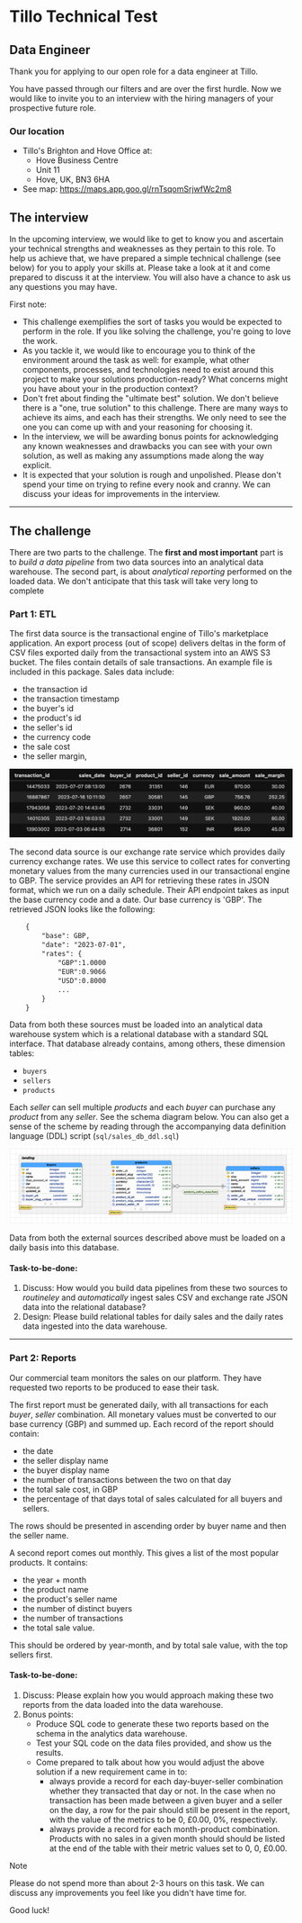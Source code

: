 # Tillo Technical Test
## Data Engineer

Thank you for applying to our open role for a data engineer at Tillo.

You have passed through our filters and are over the first hurdle. Now we would like to invite you to an interview with the hiring managers of your prospective future role. 

### Our location
- Tillo's Brighton and Hove Office at:
    + Hove Business Centre
    + Unit 11
    + Hove, UK, BN3 6HA
- See map: https://maps.app.goo.gl/rnTsqomSrjwfWc2m8

## The interview
In the upcoming interview, we would like to get to know you and ascertain your technical strengths and weaknesses as they pertain to this role. To help us achieve that, we have prepared a simple technical challenge (see below) for you to apply your skills at. Please take a look at it and come prepared to discuss it at the interview. You will also have a chance to ask us any questions you may have.

First note:

- This challenge exemplifies the sort of tasks you would be expected to perform in the role. If you like solving the challenge, you're going to love the work.
- As you tackle it, we would like to encourage you to think of the environment around the task as well: for example, what other components, processes, and technologies need to exist around this project to make your solutions production-ready? What concerns might you have about your in the production context?
- Don't fret about finding the "ultimate best" solution. We don't believe there is a "one, true solution" to this challenge. There are many ways to achieve its aims, and each has their strengths. We only need to see the one you can come up with and your reasoning for choosing it.
- In the interview, we will be awarding bonus points for acknowledging any known weaknesses and drawbacks you can see with your own solution, as well as making any assumptions made along the way explicit.
- It is expected that your solution is rough and unpolished. Please don't spend your time on trying to refine every nook and cranny. We can discuss your ideas for improvements in the interview.


---
## The challenge
There are two parts to the challenge. The **first and most important** part is to *build a data pipeline* from two data sources into an analytical data warehouse. The second part, is about *analytical reporting* performed on the loaded data. We don't anticipate that this task will take very long to complete

### Part 1: ETL

The first data source is the transactional engine of Tillo's marketplace application. An export process (out of scope) delivers deltas in the form of CSV files exported daily from the transactional system into an AWS S3 bucket. The files contain details of sale transactions. An example file is included in this package. Sales data include:

- the transaction id
- the transaction timestamp
- the buyer's id
- the product's id
- the seller's id 
- the currency code
- the sale cost
- the seller margin,

![snapshot of sample transactions](./img/sales_data_sample.png)

The second data source is our exchange rate service which provides daily currency exchange rates. We use this service to collect rates for converting monetary values from the many currencies used in our transactional engine to GBP. The service provides an API for retrieving these rates in JSON format, which we run on a daily schedule. Their API endpoint takes as input the base currency code and a date. Our base currency is 'GBP'. The retrieved JSON looks like the following:

```
    {
        "base": GBP,
        "date": "2023-07-01",
        "rates": {
            "GBP":1.0000
            "EUR":0.9066
            "USD":0.8000
            ...
        }
    }
```

Data from both these sources must be loaded into an analytical data warehouse system which is a relational database with a standard SQL interface. That database already contains, among others, these dimension tables:

- `buyers`
- `sellers`
- `products`

Each *seller* can sell multiple *products* and each *buyer* can purchase any *product* from any *seller*. See the schema diagram below. You can also get a sense of the scheme by reading through the accompanying data definition language (DDL) script (`sql/sales_db_ddl.sql`)

![Entity relationship diagram](./img/sales_db_diagram.png)

Data from both the external sources described above must be loaded on a daily basis into this database.

#### Task-to-be-done:
1. Discuss: How would you build data pipelines from these two sources to _routineley_ and _automatically_ ingest sales CSV and exchange rate JSON data into the relational database?
2. Design: Please build relational tables for daily sales and the daily rates data ingested into the data warehouse.

---

### Part 2: Reports
Our commercial team monitors the sales on our platform. They have requested two reports to be produced to ease their task.

The first report must be generated daily, with all transactions for each *buyer*, *seller* combination. All monetary values must be converted to our base currency (GBP) and summed up. Each record of the report should contain:

- the date
- the seller display name
- the buyer display name
- the number of transactions between the two on that day
- the total sale cost, in GBP
- the percentage of that days total of sales calculated for all buyers and sellers.

The rows should be presented in ascending order by buyer name and then the seller name.

A second report comes out monthly. This gives a list of the most popular products. It contains:

- the year + month
- the product name
- the product's seller name
- the number of distinct buyers
- the number of transactions 
- the total sale value. 

This should be ordered by year-month, and by total sale value, with the top sellers first.

#### Task-to-be-done:
1. Discuss: Please explain how you would approach making these two reports from the data loaded into the data warehouse.
2. Bonus points:
    + Produce SQL code to generate these two reports based on the schema in the analytics data warehouse.
    + Test your SQL code on the data files provided, and show us the results.
    + Come prepared to talk about how you would adjust the above solution if a new requirement came in to:
        - always provide a record for each day-buyer-seller combination whether they transacted that day or not. In the case when no transaction has been made between a given buyer and a seller on the day, a row for the pair should still be present in the report, with the value of the metrics to be 0, £0.00, 0%, respectively.
        - always provide a record for each month-product combination. Products with no sales in a given month should should be listed at the end of the table with their metric values set to 0, 0, £0.00.

> [!NOTE]
> Please do not spend more than about 2-3 hours on this task. We can discuss any improvements you feel like you didn't have time for.

Good luck!
